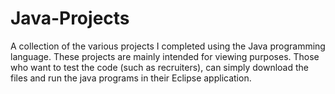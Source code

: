 # Java-Projects
A collection of the various projects I completed using the Java programming language.
These projects are mainly intended for viewing purposes. Those who want to test the code (such as recruiters), can simply download the files and run the java programs in their Eclipse application. 
